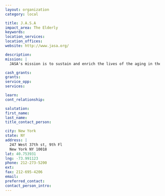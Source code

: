 ```yaml
---
layout: organization
category: local

title: J.A.S.A
impact_area: The Elderly
keywords: 
location_services: 
location_offices: 
website: http://www.jasa.org/

description: 
mission: |
  JASA's mission is to sustain and enrich the lives of the aging in the New York metropolitan area so that they can remain in the community with dignity and autonomy.

cash_grants: 
grants: 
service_opp: 
services: 

learn: 
cont_relationship: 

salutation: 
first_name: 
last_name: 
title_contact_person: 

city: New York
state: NY
address: |
  247 West 37th st, 9th Fl     
  New York NY 10018
lat: 40.753931
lng: -73.991123
phone: 212-273-5200
ext: 
fax: 212-695-4206
email: 
preferred_contact: 
contact_person_intro: 
---
```

